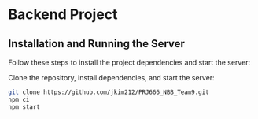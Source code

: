 # Backend Project

## Installation and Running the Server

Follow these steps to install the project dependencies and start the server:

Clone the repository, install dependencies, and start the server:

```bash
git clone https://github.com/jkim212/PRJ666_NBB_Team9.git
npm ci
npm start
